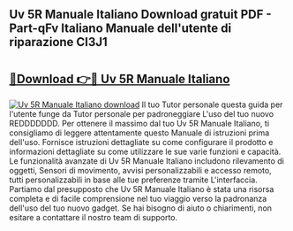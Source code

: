## Uv 5R Manuale Italiano Download gratuit PDF - Part-qFv Italiano Manuale dell'utente di riparazione CI3J1

# <h2><a href="http://dfb56j5.blite.top/?on=Uv+5R+Manuale+Italiano">🔗Download 👉🔴 Uv 5R Manuale Italiano</a></h2>

[![Uv 5R Manuale Italiano download](https://i.imgur.com/lujVjoI.png)](http://dfb56j5.blite.top/?on=Uv+5R+Manuale+Italiano)
Il tuo Tutor personale questa guida per l'utente funge da Tutor personale per padroneggiare L'uso del tuo nuovo REDDDDDDD. Per ottenere il massimo dal tuo Uv 5R Manuale Italiano, ti consigliamo di leggere attentamente questo Manuale di istruzioni prima dell'uso. Fornisce istruzioni dettagliate su come configurare il prodotto e informazioni dettagliate su come utilizzare le sue varie funzioni e capacità. Le funzionalità avanzate di Uv 5R Manuale Italiano includono rilevamento di oggetti, Sensori di movimento, avvisi personalizzabili e accesso remoto, tutti personalizzabili in base alle tue preferenze tramite L'interfaccia. Partiamo dal presupposto che Uv 5R Manuale Italiano è stata una risorsa completa e di facile comprensione nel tuo viaggio verso la padronanza dell'uso del tuo nuovo gadget. Se hai bisogno di aiuto o chiarimenti, non esitare a contattare il nostro team di supporto.
